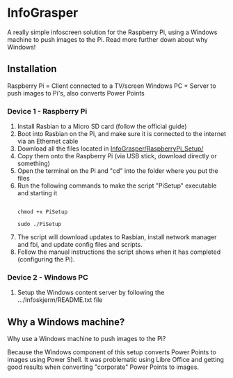 # InfoGrasper
A really simple infoscreen solution for the Raspberry Pi, using a Windows machine to push images to the Pi. Read more further down about why Windows!


## Installation
Raspberry Pi = Client connected to a TV/screen
Windows PC = Server to push images to Pi's, also converts Power Points

### Device 1 - Raspberry Pi
1. Install Rasbian to a Micro SD card (follow the official guide)
2. Boot into Rasbian on the Pi, and make sure it is connected to the internet via an Ethernet cable
3. Download all the files located in [InfoGrasper/RaspberryPi_Setup/](InfoGrasper/RaspberryPi_Setup/)
4. Copy them onto the Raspberry Pi (via USB stick, download directly or something)
5. Open the terminal on the Pi and "cd" into the folder where you put the files
6. Run the following commands to make the script "PiSetup" executable and starting it
    ```
    
    chmod +x PiSetup
    
    sudo ./PiSetup
    ```
7. The script will download updates to Rasbian, install network manager and fbi, and update config files and scripts.
8. Follow the manual instructions the script shows when it has completed (configuring the Pi).

### Device 2 - Windows PC
1. Setup the Windows content server by following the .../Infoskjerm/README.txt file


## Why a Windows machine?
Why use a Windows machine to push images to the Pi?

Because the Windows component of this setup converts Power Points to images using Power Shell.
It was problematic using Libre Office and getting good results when converting "corporate" Power Points to images.